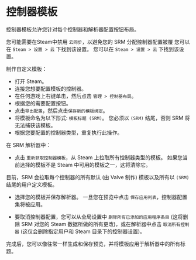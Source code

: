# 控制器模板

控制器模板允许您针对每个控制器和解析器配置按钮布局。

您可能需要在Steam中禁用 `云同步`，以避免您的 SRM 分配控制器配置被覆 您可以在 `Steam > 设置 > 云` 下找到该设置。 您可以在 `Steam > 设置 > 云` 下找到该设置。

制作自定义模板：

- 打开 Steam。
- 连接您想要配置模板的控制器。
- 在任何游戏上右键单击，然后点击 `管理 > 控制器布局`。
- 根据您的需要配置按钮。
- 点击`导出配置`，然后点击`保存新的模板绑定`。
- 将模板命名为以下形式: `模板标题 (SRM)`。 您必须以 `(SRM)` 结尾，否则 SRM 将无法捕获该模板。
- 根据您要配置的控制器类型，重复执行此操作。

在 SRM 解析器中：

- 点击 `重新获取控制器模板`，从 Steam 上拉取所有控制器类型的模板。 如果您当前选择的模板不是 Steam 中可用的模板之一，这将清除它。

目前，SRM 会拉取每个控制器的所有默认 (由 Valve 制作) 模板以及所有以 `(SRM)` 结尾的用户定义模板。

- 选择您的模板并保存解析器。 一旦您在预览中点击 `保存应用列表`，控制器配置集将被应用。

- 要取消控制器配置，您可以从全局设置中 `删除所有已添加的应用程序条目` (这将删除 SRM 对您的 Steam 数据所做的所有更改)，或在解析器中点击 `取消所有控制器` (这仅会删除指定用户和 Steam 目录下的控制器设置)。

完成后，您可以像往常一样生成和保存预览，并将模板应用于解析器中的所有标题。
